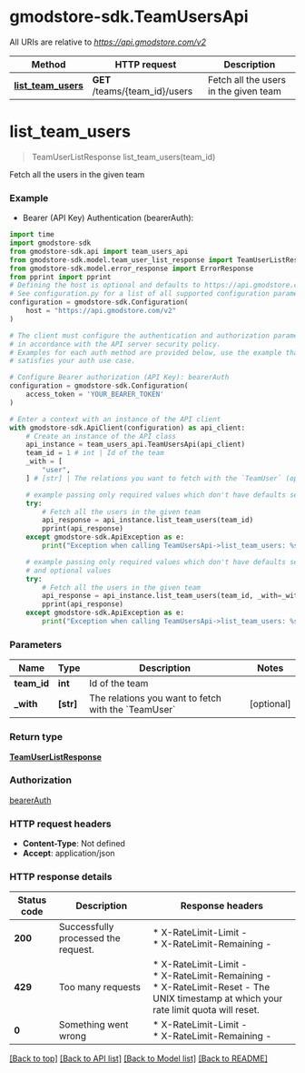 # gmodstore-sdk.TeamUsersApi

All URIs are relative to *https://api.gmodstore.com/v2*

Method | HTTP request | Description
------------- | ------------- | -------------
[**list_team_users**](TeamUsersApi.md#list_team_users) | **GET** /teams/{team_id}/users | Fetch all the users in the given team


# **list_team_users**
> TeamUserListResponse list_team_users(team_id)

Fetch all the users in the given team

### Example

* Bearer (API Key) Authentication (bearerAuth):
```python
import time
import gmodstore-sdk
from gmodstore-sdk.api import team_users_api
from gmodstore-sdk.model.team_user_list_response import TeamUserListResponse
from gmodstore-sdk.model.error_response import ErrorResponse
from pprint import pprint
# Defining the host is optional and defaults to https://api.gmodstore.com/v2
# See configuration.py for a list of all supported configuration parameters.
configuration = gmodstore-sdk.Configuration(
    host = "https://api.gmodstore.com/v2"
)

# The client must configure the authentication and authorization parameters
# in accordance with the API server security policy.
# Examples for each auth method are provided below, use the example that
# satisfies your auth use case.

# Configure Bearer authorization (API Key): bearerAuth
configuration = gmodstore-sdk.Configuration(
    access_token = 'YOUR_BEARER_TOKEN'
)

# Enter a context with an instance of the API client
with gmodstore-sdk.ApiClient(configuration) as api_client:
    # Create an instance of the API class
    api_instance = team_users_api.TeamUsersApi(api_client)
    team_id = 1 # int | Id of the team
    _with = [
        "user",
    ] # [str] | The relations you want to fetch with the `TeamUser` (optional)

    # example passing only required values which don't have defaults set
    try:
        # Fetch all the users in the given team
        api_response = api_instance.list_team_users(team_id)
        pprint(api_response)
    except gmodstore-sdk.ApiException as e:
        print("Exception when calling TeamUsersApi->list_team_users: %s\n" % e)

    # example passing only required values which don't have defaults set
    # and optional values
    try:
        # Fetch all the users in the given team
        api_response = api_instance.list_team_users(team_id, _with=_with)
        pprint(api_response)
    except gmodstore-sdk.ApiException as e:
        print("Exception when calling TeamUsersApi->list_team_users: %s\n" % e)
```


### Parameters

Name | Type | Description  | Notes
------------- | ------------- | ------------- | -------------
 **team_id** | **int**| Id of the team |
 **_with** | **[str]**| The relations you want to fetch with the &#x60;TeamUser&#x60; | [optional]

### Return type

[**TeamUserListResponse**](TeamUserListResponse.md)

### Authorization

[bearerAuth](../README.md#bearerAuth)

### HTTP request headers

 - **Content-Type**: Not defined
 - **Accept**: application/json


### HTTP response details
| Status code | Description | Response headers |
|-------------|-------------|------------------|
**200** | Successfully processed the request. |  * X-RateLimit-Limit -  <br>  * X-RateLimit-Remaining -  <br>  |
**429** | Too many requests |  * X-RateLimit-Limit -  <br>  * X-RateLimit-Remaining -  <br>  * X-RateLimit-Reset - The UNIX timestamp at which your rate limit quota will reset. <br>  |
**0** | Something went wrong |  * X-RateLimit-Limit -  <br>  * X-RateLimit-Remaining -  <br>  |

[[Back to top]](#) [[Back to API list]](../README.md#documentation-for-api-endpoints) [[Back to Model list]](../README.md#documentation-for-models) [[Back to README]](../README.md)

